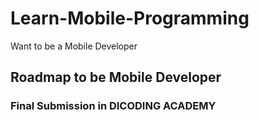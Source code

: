 # Learn-Mobile-Programming
Want to be a Mobile Developer

## Roadmap to be Mobile Developer
### Final Submission in DICODING ACADEMY
